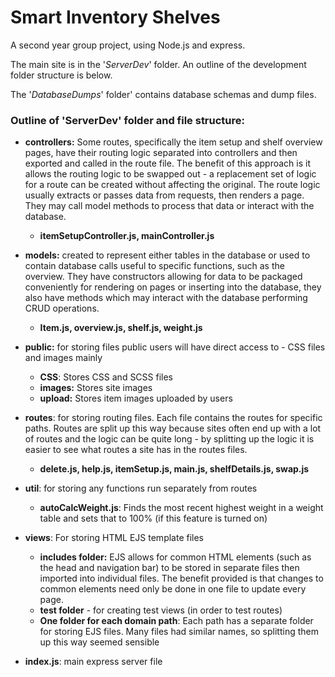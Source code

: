 # Smart Inventory Shelves

A second year group project, using Node.js and express.

The main site is in the '*ServerDev*' folder. An outline of the development folder structure is below.

The '*DatabaseDumps*' folder' contains database schemas and dump files.

### Outline of 'ServerDev' folder and file structure:

- **controllers:** Some routes, specifically the item setup and shelf overview pages, have their routing logic separated into controllers and then exported and called in the route file. The benefit of this approach is it allows the routing logic to be swapped out - a replacement set of logic for a route can be created without affecting the original. The route logic usually extracts or passes data from requests, then renders a page. They may call model methods to process that data or interact with the database.
  - **itemSetupController.js, mainController.js**

- **models:** created to represent either tables in the database or used to contain database calls useful to specific functions, such as the overview. They have constructors allowing for data to be packaged conveniently for rendering on pages or inserting into the database, they also have methods which may interact with the database performing CRUD operations.
  - **Item.js, overview.js, shelf.js, weight.js**

- **public:** for storing files public users will have direct access to - CSS files and images mainly
  - **CSS**: Stores CSS and SCSS files
  - **images:** Stores site images
  - **upload:** Stores item images uploaded by users

- **routes**: for storing routing files. Each file contains the routes for specific paths. Routes are split up this way because sites often end up with a lot of routes and the logic can be quite long - by splitting up the logic it is easier to see what routes a site has in the routes files.
  - **delete.js, help.js, itemSetup.js, main.js, shelfDetails.js, swap.js**

- **util**: for storing any functions run separately from routes
  - **autoCalcWeight.js**: Finds the most recent highest weight in a weight table and sets that to 100% (if this feature is turned on)

- **views**: For storing HTML EJS template files
  - **includes folder:** EJS allows for common HTML elements (such as the head and navigation bar) to be stored in separate files then imported into individual files. The benefit provided is that changes to common elements need only be done in one file to update every page.
  - **test folder** - for creating test views (in order to test routes)
  - **One folder for each domain path**: Each path has a separate folder for storing EJS files. Many files had similar names, so splitting them up this way seemed sensible

- **index.js**: main express server file
